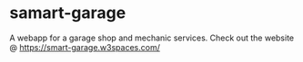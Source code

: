 # samart-garage
A webapp for a garage shop and mechanic services.
Check out the website @ https://smart-garage.w3spaces.com/
